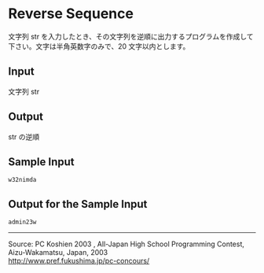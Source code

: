 # Reverse Sequence

文字列 str を入力したとき、その文字列を逆順に出力するプログラムを作成して下さい。文字は半角英数字のみで、20 文字以内とします。

## Input

文字列 str

## Output

str の逆順

## Sample Input

    w32nimda

## Output for the Sample Input

    admin23w

* * *

Source: PC Koshien 2003 , All-Japan High School Programming Contest, Aizu-Wakamatsu, Japan, 2003   
<http://www.pref.fukushima.jp/pc-concours/>